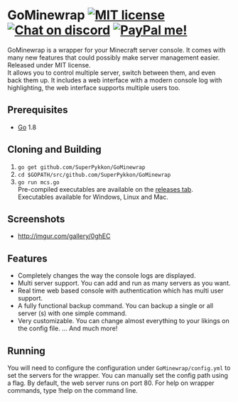 # GoMinewrap [![MIT license](https://img.shields.io/badge/license-MIT-blue.svg)]() [![Chat on discord](https://img.shields.io/badge/chat%20on-discord-yellow.svg)](https://discord.gg/tae9mst) [![PayPal me!](https://img.shields.io/badge/PayPal-me-lightgrey.svg)](https://www.paypal.me/SuperPykkon)
GoMinewrap is a wrapper for your Minecraft server console. It comes with many new features that could possibly make server management easier. Released under MIT license.  
It allows you to control multiple server, switch between them, and even back them up. It includes a web interface with a modern console log with highlighting, the web interface supports multiple users too.  

## Prerequisites
* [Go](https://golang.org) 1.8

## Cloning and Building
1. `go get github.com/SuperPykkon/GoMinewrap`  
2. `cd $GOPATH/src/github.com/SuperPykkon/GoMinewrap`  
3. `go run mcs.go`  
Pre-compiled executables are available on the [releases tab](https://github.com/SuperPykkon/GoMinewrap/releases).  
Executables available for Windows, Linux and Mac.

## Screenshots
* http://imgur.com/gallery/0ghEC

## Features
* Completely changes the way the console logs are displayed.
* Multi server support. You can add and run as many servers as you want.
* Real time web based console with authentication which has multi user support.
* A fully functional backup command. You can backup a single or all server (s) with one simple command.
* Very customizable. You can change almost everything to your likings on the config file.
... And much more!

## Running
You will need to configure the configuration under `GoMinewrap/config.yml` to set the servers for the wrapper. You can manually set the config path using a flag. By default, the web server runs on port 80. For help on wrapper commands, type !help on the command line.
